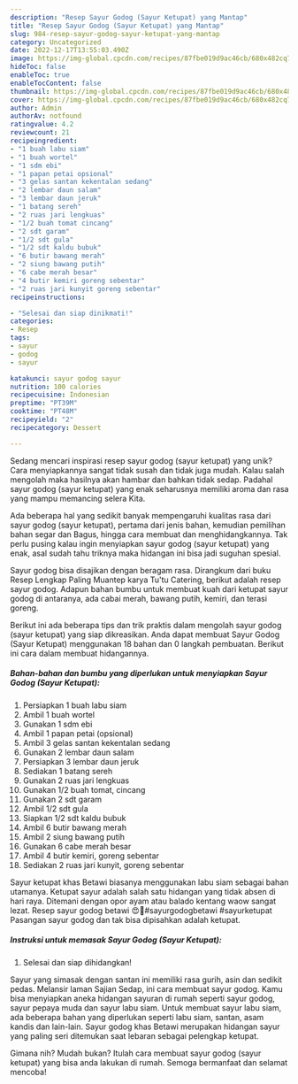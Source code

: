 ```yaml
---
description: "Resep Sayur Godog (Sayur Ketupat) yang Mantap"
title: "Resep Sayur Godog (Sayur Ketupat) yang Mantap"
slug: 984-resep-sayur-godog-sayur-ketupat-yang-mantap
category: Uncategorized
date: 2022-12-17T13:55:03.490Z
image: https://img-global.cpcdn.com/recipes/87fbe019d9ac46cb/680x482cq70/sayur-godog-sayur-ketupat-foto-resep-utama.jpg
hideToc: false
enableToc: true
enableTocContent: false
thumbnail: https://img-global.cpcdn.com/recipes/87fbe019d9ac46cb/680x482cq70/sayur-godog-sayur-ketupat-foto-resep-utama.jpg
cover: https://img-global.cpcdn.com/recipes/87fbe019d9ac46cb/680x482cq70/sayur-godog-sayur-ketupat-foto-resep-utama.jpg
author: Admin
authorAv: notfound
ratingvalue: 4.2
reviewcount: 21
recipeingredient:
- "1 buah labu siam"
- "1 buah wortel"
- "1 sdm ebi"
- "1 papan petai opsional"
- "3 gelas santan kekentalan sedang"
- "2 lembar daun salam"
- "3 lembar daun jeruk"
- "1 batang sereh"
- "2 ruas jari lengkuas"
- "1/2 buah tomat cincang"
- "2 sdt garam"
- "1/2 sdt gula"
- "1/2 sdt kaldu bubuk"
- "6 butir bawang merah"
- "2 siung bawang putih"
- "6 cabe merah besar"
- "4 butir kemiri goreng sebentar"
- "2 ruas jari kunyit goreng sebentar"
recipeinstructions:

- "Selesai dan siap dinikmati!"
categories:
- Resep
tags:
- sayur
- godog
- sayur

katakunci: sayur godog sayur 
nutrition: 100 calories
recipecuisine: Indonesian
preptime: "PT39M"
cooktime: "PT48M"
recipeyield: "2"
recipecategory: Dessert

---
```





Sedang mencari inspirasi resep sayur godog (sayur ketupat) yang unik? Cara menyiapkannya sangat tidak susah dan tidak juga mudah. Kalau salah mengolah maka hasilnya akan hambar dan bahkan tidak sedap. Padahal sayur godog (sayur ketupat) yang enak seharusnya memiliki aroma dan rasa yang mampu memancing selera Kita.





Ada beberapa hal yang sedikit banyak mempengaruhi kualitas rasa dari sayur godog (sayur ketupat), pertama dari jenis bahan, kemudian pemilihan bahan segar dan Bagus, hingga cara membuat dan menghidangkannya. Tak perlu pusing kalau ingin menyiapkan sayur godog (sayur ketupat) yang enak,      asal sudah tahu triknya maka hidangan ini bisa jadi suguhan spesial.














Sayur godog bisa disajikan dengan beragam rasa. Dirangkum dari buku Resep Lengkap Paling Muantep karya Tu&#39;tu Catering, berikut adalah resep sayur godog. Adapun bahan bumbu untuk membuat kuah dari ketupat sayur godog di antaranya, ada cabai merah, bawang putih, kemiri, dan terasi goreng.






Berikut ini ada beberapa tips dan trik praktis dalam mengolah sayur godog (sayur ketupat) yang siap dikreasikan. Anda dapat membuat Sayur Godog (Sayur Ketupat) menggunakan 18 bahan dan 0 langkah pembuatan. Berikut ini cara dalam membuat hidangannya.

<!--inarticleads1-->

##### Bahan-bahan dan bumbu yang diperlukan untuk menyiapkan Sayur Godog (Sayur Ketupat):

1. Persiapkan 1 buah labu siam
1. Ambil 1 buah wortel
1. Gunakan 1 sdm ebi
1. Ambil 1 papan petai (opsional)
1. Ambil 3 gelas santan kekentalan sedang
1. Gunakan 2 lembar daun salam
1. Persiapkan 3 lembar daun jeruk
1. Sediakan 1 batang sereh
1. Gunakan 2 ruas jari lengkuas
1. Gunakan 1/2 buah tomat, cincang
1. Gunakan 2 sdt garam
1. Ambil 1/2 sdt gula
1. Siapkan 1/2 sdt kaldu bubuk
1. Ambil 6 butir bawang merah
1. Ambil 2 siung bawang putih
1. Gunakan 6 cabe merah besar
1. Ambil 4 butir kemiri, goreng sebentar
1. Sediakan 2 ruas jari kunyit, goreng sebentar


Sayur ketupat khas Betawi biasanya menggunakan labu siam sebagai bahan utamanya. Ketupat sayur adalah salah satu hidangan yang tidak absen di hari raya. Ditemani dengan opor ayam atau balado kentang waow sangat lezat. Resep sayur godog betawi 😍🤩#sayurgodogbetawi #sayurketupat Pasangan sayur godog dan tak bisa dipisahkan adalah ketupat. 

<!--inarticleads2-->

##### Instruksi untuk memasak Sayur Godog (Sayur Ketupat):


1. Selesai dan siap dihidangkan!

Sayur yang simasak dengan santan ini memiliki rasa gurih, asin dan sedikit pedas. Melansir laman Sajian Sedap, ini cara membuat sayur godog. Kamu bisa menyiapkan aneka hidangan sayuran di rumah seperti sayur godog, sayur pepaya muda dan sayur labu siam. Untuk membuat sayur labu siam, ada beberapa bahan yang diperlukan seperti labu siam, santan, asam kandis dan lain-lain. Sayur godog khas Betawi merupakan hidangan sayur yang paling seri ditemukan saat lebaran sebagai pelengkap ketupat. 

Gimana nih? Mudah bukan? Itulah cara membuat sayur godog (sayur ketupat) yang bisa anda lakukan di rumah. Semoga bermanfaat dan selamat mencoba!
